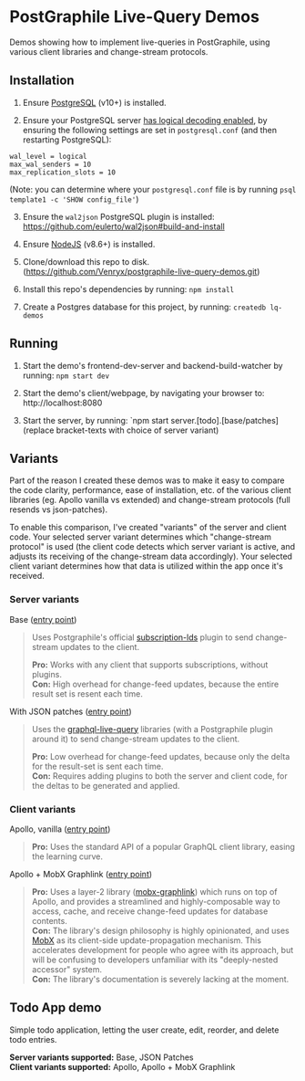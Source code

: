 # PostGraphile Live-Query Demos

Demos showing how to implement live-queries in PostGraphile, using various client libraries and change-stream protocols.

## Installation

1) Ensure [PostgreSQL](https://www.postgresql.org/) (v10+) is installed.

2) Ensure your PostgreSQL server [has logical decoding enabled](https://www.graphile.org/postgraphile/live-queries/#graphilesubscriptions-lds), by ensuring the following settings are set in `postgresql.conf` (and then restarting PostgreSQL):
```
wal_level = logical
max_wal_senders = 10
max_replication_slots = 10
```
(Note: you can determine where your `postgresql.conf` file is by running `psql template1 -c 'SHOW config_file'`)

3) Ensure the `wal2json` PostgreSQL plugin is installed: https://github.com/eulerto/wal2json#build-and-install

4) Ensure [NodeJS](https://nodejs.org) (v8.6+) is installed.

5) Clone/download this repo to disk. (https://github.com/Venryx/postgraphile-live-query-demos.git)

6) Install this repo's dependencies by running: `npm install`

7) Create a Postgres database for this project, by running: `createdb lq-demos`

## Running

1) Start the demo's frontend-dev-server and backend-build-watcher by running: `npm start dev`

2) Start the demo's client/webpage, by navigating your browser to: http://localhost:8080

3) Start the server, by running: `npm start server.[todo].[base/patches] (replace bracket-texts with choice of server variant)

## Variants

Part of the reason I created these demos was to make it easy to compare the code clarity, performance, ease of installation, etc. of the various client libraries (eg. Apollo vanilla vs extended) and change-stream protocols (full resends vs json-patches).

To enable this comparison, I've created "variants" of the server and client code. Your selected server variant determines which "change-stream protocol" is used (the client code detects which server variant is active, and adjusts its receiving of the change-stream data accordingly). Your selected client variant determines how that data is utilized within the app once it's received.

### Server variants

Base ([entry point](/Demos/TodoApp/Server/Variants/Base.ts))

> Uses Postgraphile's official [subscription-lds](https://github.com/graphile/graphile-engine/tree/v4/packages/subscriptions-lds) plugin to send change-stream updates to the client.
>
> **Pro:** Works with any client that supports subscriptions, without plugins.  
> **Con:** High overhead for change-feed updates, because the entire result set is resent each time.

With JSON patches ([entry point](/Demos/TodoApp/Server/Variants/WithJSONPatches.ts))

> Uses the [graphql-live-query](https://github.com/n1ru4l/graphql-live-query) libraries (with a Postgraphile plugin around it) to send change-stream updates to the client.
>
> **Pro:** Low overhead for change-feed updates, because only the delta for the result-set is sent each time.  
> **Con:** Requires adding plugins to both the server and client code, for the deltas to be generated and applied.

### Client variants

Apollo, vanilla ([entry point](/Demos/TodoApp/Client/Variants/Apollo_Base.ts))

> **Pro:** Uses the standard API of a popular GraphQL client library, easing the learning curve.   

Apollo + MobX Graphlink ([entry point](/Demos/TodoApp/Client/Variants/Apollo_MobXGraphlink.ts))

> **Pro:** Uses a layer-2 library ([mobx-graphlink](https://github.com/Venryx/mobx-graphlink)) which runs on top of Apollo, and provides a streamlined and highly-composable way to access, cache, and receive change-feed updates for database contents.  
> **Con:** The library's design philosophy is highly opinionated, and uses [MobX](https://github.com/mobxjs/mobx) as its client-side update-propagation mechanism. This accelerates development for people who agree with its approach, but will be confusing to developers unfamiliar with its "deeply-nested accessor" system.  
> **Con:** The library's documentation is severely lacking at the moment.

## Todo App demo

Simple todo application, letting the user create, edit, reorder, and delete todo entries.

**Server variants supported:** Base, JSON Patches  
**Client variants supported:** Apollo, Apollo + MobX Graphlink